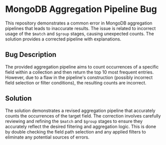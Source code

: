 # MongoDB Aggregation Pipeline Bug

This repository demonstrates a common error in MongoDB aggregation pipelines that leads to inaccurate results.  The issue is related to incorrect usage of the `$match` and `$group` stages, causing unexpected counts.  The solution provides a corrected pipeline with explanations.

## Bug Description
The provided aggregation pipeline aims to count occurrences of a specific field within a collection and then return the top 10 most frequent entries. However, due to a flaw in the pipeline's construction (possibly incorrect field selection or filter conditions), the resulting counts are incorrect.

## Solution
The solution demonstrates a revised aggregation pipeline that accurately counts the occurrences of the target field. The correction involves carefully reviewing and refining the `$match` and `$group` stages to ensure they accurately reflect the desired filtering and aggregation logic. This is done by double checking the field path selection and any applied filters to eliminate any potential sources of errors.

